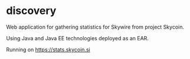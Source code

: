 discovery
=========

Web application for gathering statistics for Skywire from project Skycoin.

Using Java and Java EE technologies deployed as an EAR.

Running on https://stats.skycoin.si
